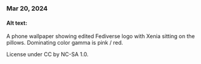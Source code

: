 ### Mar 20, 2024

#### Alt text:

A phone wallpaper showing edited Fediverse logo with Xenia sitting on the pillows. Dominating color gamma is pink / red.

License under CC by NC-SA 1.0.
